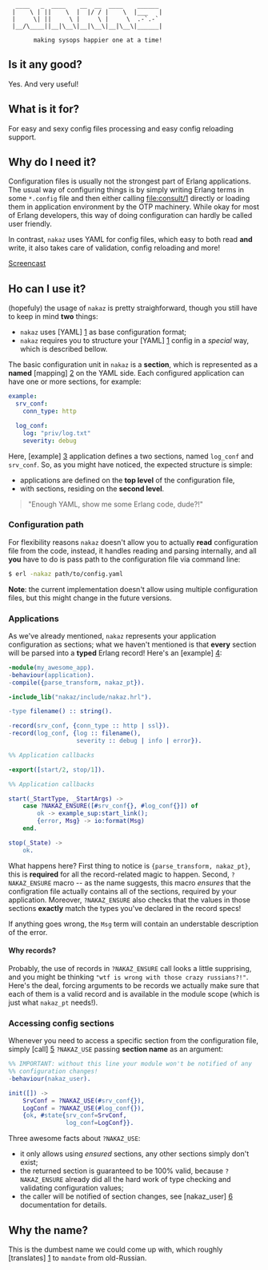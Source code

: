       ____   _  ____    __  __  ____    ______
     |    \ | ||    \  |  |/ / |    \  |___   |
     |     \| ||     \ |     \ |     \  .-`.-`
     |__/\____||__|\__\|__|\__\|__|\__\|______|

           making sysops happier one at a time!

Is it any good?
---------------

Yes. And very useful!

What is it for?
---------------

For easy and sexy config files processing and easy config reloading support.

Why do I need it?
-----------------

Configuration files is usually not the strongest part of Erlang
applications. The usual way of configuring things is by simply writing
Erlang terms in some `*.config` file and then either calling
[file:consult/1](http://www.erlang.org/doc/man/file.html#consult-1)
directly or loading them in application environment by the OTP machinery.
While okay for most of Erlang developers, this way of doing configuration
can hardly be called user friendly.

In contrast, `nakaz` uses YAML for config files, which easy to both
read **and**  write, it also takes care of validation, config reloading
and more!

[Screencast](http://tiny.cc/nakaz)

Ho can I use it?
----------------

(hopefuly) the usage of `nakaz` is pretty straighforward, though you
still have to keep in mind **two** things:

* `nakaz` uses [YAML] [1] as base configuration format;
* `nakaz` requires you to structure your [YAML] [1] config in a *special*
  way, which is described bellow.

The basic configuration unit in `nakaz` is a **section**, which is
represented as a **named** [mapping] [2] on the YAML side. Each
configured application can have one or more sections, for example:

```yaml
example:
  srv_conf:
    conn_type: http

  log_conf:
    log: "priv/log.txt"
    severity: debug

```

Here, [example] [3] application defines a two sections, named
`log_conf` and `srv_conf`. So, as you might have noticed, the
expected structure is simple:

* applications are defined on the **top level** of the configuration file,
* with sections, residing on the **second level**.

> "Enough YAML, show me some Erlang code, dude?!"

### Configuration path

For flexibility reasons `nakaz` doesn't allow you to actually **read**
configuration file from the code, instead, it handles reading and
parsing internally, and all **you** have to do is pass path to the
configuration file via command line:

```bash
$ erl -nakaz path/to/config.yaml
```

**Note**: the current implementation doesn't allow using multiple
configuration files, but this might change in the future versions.

### Applications

As we've already mentioned, `nakaz` represents your application
configuration as sections; what we haven't mentioned is that **every**
section will be parsed into a **typed** Erlang record! Here's an
[example] [4]:

```erlang
-module(my_awesome_app).
-behaviour(application).
-compile({parse_transform, nakaz_pt}).

-include_lib("nakaz/include/nakaz.hrl").

-type filename() :: string().

-record(srv_conf, {conn_type :: http | ssl}).
-record(log_conf, {log :: filename(),
                   severity :: debug | info | error}).

%% Application callbacks

-export([start/2, stop/1]).

%% Application callbacks

start(_StartType, _StartArgs) ->
    case ?NAKAZ_ENSURE([#srv_conf{}, #log_conf{}]) of
        ok -> example_sup:start_link();
        {error, Msg} -> io:format(Msg)
    end.

stop(_State) ->
    ok.
```

What happens here? First thing to notice is `{parse_transform, nakaz_pt}`,
this is **required** for all the record-related magic to happen. Second,
`?NAKAZ_ENSURE` macro -- as the name suggests, this macro *ensures*
that the configration file actually contains all of the sections, required
by your application. Moreover, `?NAKAZ_ENSURE` also checks that the
values in those sections **exactly** match the types you've declared in
the record specs!

If anything goes wrong, the `Msg` term will contain an understable
description of the error.

#### Why records?

Probably, the use of records in `?NAKAZ_ENSURE` call looks a little
supprising, and you might be thinking
`"wtf is wrong with those crazy russians?!"`. Here's the deal, forcing
arguments to be records we actually make sure that each of them is
a valid record and is available in the module scope (which is just what
`nakaz_pt` needs!).

[1]: http://www.yaml.org
[2]: http://en.wikipedia.org/wiki/YAML#Associative_arrays
[3]: https://github.com/Spawnfest2012/holybrolly-nakaz/blob/master/example/priv/conf.yaml
[4]: https://github.com/Spawnfest2012/holybrolly-nakaz/blob/master/example/src/example_app.erl

### Accessing config sections

Whenever you need to access a specific section from the configuration
file, simply [call] [5] `?NAKAZ_USE` passing **section name** as an
argument:

```erlang
%% IMPORTANT: without this line your module won't be notified of any
%% configuration changes!
-behaviour(nakaz_user).

init([]) ->
    SrvConf = ?NAKAZ_USE(#srv_conf{}),
    LogConf = ?NAKAZ_USE(#log_conf{}),
    {ok, #state{srv_conf=SrvConf,
                log_conf=LogConf}}.
```

Three awesome facts about `?NAKAZ_USE`:

* it only allows using *ensured* sections, any other sections simply
  don't exist;
* the returned section is guaranteed to be 100% valid, because
  `?NAKAZ_ENSURE` already did all the hard work of type checking and
  validating configuration values;
* the caller will be notified of section changes, see [nakaz_user] [6]
  documentation for details.

[5]: https://github.com/Spawnfest2012/holybrolly-nakaz/blob/master/example/src/example_srv.erl#L38
[6]: https://github.com/Spawnfest2012/holybrolly-nakaz/blob/master/src/nakaz_user.erl

Why the name?
-------------

This is the dumbest name we could come up with, which roughly
[translates] [1] to `mandate` from old-Russian.

[1]: http://translate.google.com/#ru|en|%D0%BD%D0%B0%D0%BA%D0%B0%D0%B7
